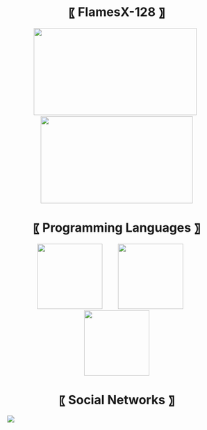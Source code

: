 <h1 align="center"> 〖 FlamesX-128 〗 </h1>

<h5 align="center">
<img src="https://github-readme-stats.vercel.app/api?username=FlamesX-128&show_icons=true&theme=radical" width="375" height="200" /> ‍ ‍<img src="https://github-readme-stats.vercel.app/api/top-langs/?username=FlamesX-128&theme=radical" width="350" height="200" />
</h5>

<h1 align="center"> 〖 Programming Languages 〗 </h1>

<h5 align="center">
<img src="https://user-images.githubusercontent.com/78381898/106524536-521f5300-64a8-11eb-9a2a-c5b64f90d205.png" wight="150" height="150" />  ‍  ‍  ‍  ‍  ‍  ‍  ‍  ‍  ‍  ‍  <img src="https://user-images.githubusercontent.com/78381898/106524543-53e91680-64a8-11eb-9fe0-e3504c7fef66.png" wight="150" height="150" />  ‍  ‍  ‍  ‍  ‍  ‍  ‍  ‍  ‍  <img src="https://user-images.githubusercontent.com/78381898/106524548-5481ad00-64a8-11eb-8da6-8c8f2f476254.png" wight="150" height="150" />
</h5>

<h1 align="center"> 〖 Social Networks 〗 </h1>

<img src="https://komarev.com/ghpvc/?username=FlamesX-128">
<!--
**FlamesX-128/FlamesX-128** is a ✨ _special_ ✨ repository because its `README.md` (this file) appears on your GitHub profile.

Here are some ideas to get you started:

- 🔭 I’m currently working on ...
- 🌱 I’m currently learning ...
- 👯 I’m looking to collaborate on ...
- 🤔 I’m looking for help with ...
- 💬 Ask me about ...
- 📫 How to reach me: ...
- 😄 Pronouns: ...
- ⚡ Fun fact: ...
-->
